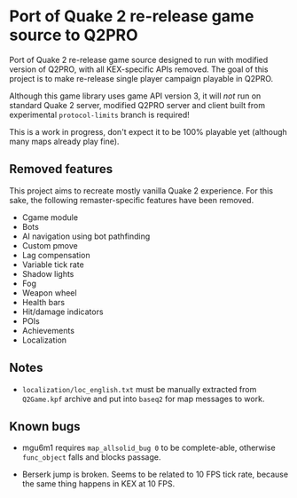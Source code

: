 # Port of Quake 2 re-release game source to Q2PRO

Port of Quake 2 re-release game source designed to run with modified version of
Q2PRO, with all KEX-specific APIs removed. The goal of this project is to make
re-release single player campaign playable in Q2PRO.

Although this game library uses game API version 3, it will *not* run on
standard Quake 2 server, modified Q2PRO server and client built from
experimental `protocol-limits` branch is required!

This is a work in progress, don't expect it to be 100% playable yet (although
many maps already play fine).

## Removed features

This project aims to recreate mostly vanilla Quake 2 experience. For this sake,
the following remaster-specific features have been removed.

* Cgame module
* Bots
* AI navigation using bot pathfinding
* Custom pmove
* Lag compensation
* Variable tick rate
* Shadow lights
* Fog
* Weapon wheel
* Health bars
* Hit/damage indicators
* POIs
* Achievements
* Localization

## Notes

* `localization/loc_english.txt` must be manually extracted from `Q2Game.kpf`
  archive and put into `baseq2` for map messages to work.

## Known bugs

* mgu6m1 requires `map_allsolid_bug 0` to be complete-able, otherwise
  `func_object` falls and blocks passage.

* Berserk jump is broken. Seems to be related to 10 FPS tick rate, because the
  same thing happens in KEX at 10 FPS.
